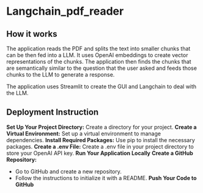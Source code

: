 # Langchain_pdf_reader

## How it works

The application reads the PDF and splits the text into smaller chunks that can be then fed into a LLM. It uses OpenAI embeddings to create vector representations of the chunks. The application then finds the chunks that are semantically similar to the question that the user asked and feeds those chunks to the LLM to generate a response.

The application uses Streamlit to create the GUI and Langchain to deal with the LLM.

## Deployment Instruction

**Set Up Your Project Directory:** Create a directory for your project.
**Create a Virtual Environment:** Set up a virtual environment to manage dependencies.
**Install Required Packages:** Use pip to install the necessary packages.
**Create a .env File:** Create a .env file in your project directory to store your OpenAI API key.
**Run Your Application Locally**
**Create a GitHub Repository:**
- Go to GitHub and create a new repository.
- Follow the instructions to initialize it with a README.
**Push Your Code to GitHub**


